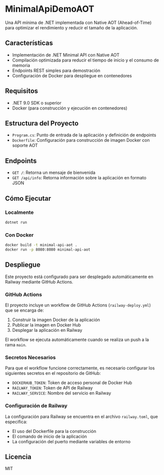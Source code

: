 # MinimalApiDemoAOT

Una API mínima de .NET implementada con Native AOT (Ahead-of-Time) para optimizar el rendimiento y reducir el tamaño de la aplicación.

## Características

- Implementación de .NET Minimal API con Native AOT
- Compilación optimizada para reducir el tiempo de inicio y el consumo de memoria
- Endpoints REST simples para demostración
- Configuración de Docker para despliegue en contenedores

## Requisitos

- .NET 9.0 SDK o superior
- Docker (para construcción y ejecución en contenedores)

## Estructura del Proyecto

- `Program.cs`: Punto de entrada de la aplicación y definición de endpoints
- `Dockerfile`: Configuración para construcción de imagen Docker con soporte AOT

## Endpoints

- `GET /`: Retorna un mensaje de bienvenida
- `GET /api/info`: Retorna información sobre la aplicación en formato JSON

## Cómo Ejecutar

### Localmente

```bash
dotnet run
```

### Con Docker

```bash
docker build -t minimal-api-aot .
docker run -p 8080:8080 minimal-api-aot
```

## Despliegue

Este proyecto está configurado para ser desplegado automáticamente en Railway mediante GitHub Actions.

### GitHub Actions

El proyecto incluye un workflow de GitHub Actions (`railway-deploy.yml`) que se encarga de:

1. Construir la imagen Docker de la aplicación
2. Publicar la imagen en Docker Hub
3. Desplegar la aplicación en Railway

El workflow se ejecuta automáticamente cuando se realiza un push a la rama `main`.

### Secretos Necesarios

Para que el workflow funcione correctamente, es necesario configurar los siguientes secretos en el repositorio de GitHub:

- `DOCKERHUB_TOKEN`: Token de acceso personal de Docker Hub
- `RAILWAY_TOKEN`: Token de API de Railway
- `RAILWAY_SERVICE`: Nombre del servicio en Railway

### Configuración de Railway

La configuración para Railway se encuentra en el archivo `railway.toml`, que especifica:

- El uso del Dockerfile para la construcción
- El comando de inicio de la aplicación
- La configuración del puerto mediante variables de entorno

## Licencia

MIT
